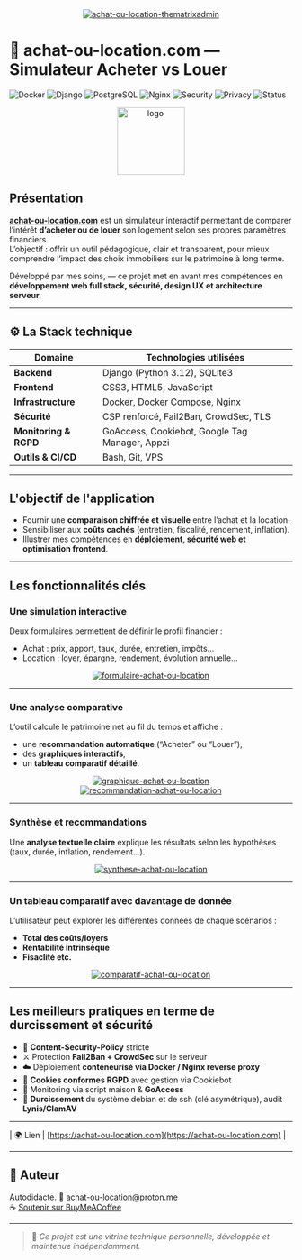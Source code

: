 <div align="center">
<a href="https://ibb.co/d0DcRk79"><img src="https://i.ibb.co/WWf3LBs9/achat-ou-location-thematrixadmin.png" alt="achat-ou-location-thematrixadmin" border="0"></a>
</div>

# 🏡 achat-ou-location.com — Simulateur Acheter vs Louer

![Docker](https://img.shields.io/badge/Docker-Ready-blue?logo=docker)
![Django](https://img.shields.io/badge/Django-5.1-green?logo=django)
![PostgreSQL](https://img.shields.io/badge/PostgreSQL-17-blue?logo=postgresql)
![Nginx](https://img.shields.io/badge/Nginx-Secured-green?logo=nginx)
![Security](https://img.shields.io/badge/Security-CSP%20Hardened-orange)
![Privacy](https://img.shields.io/badge/RGPD-Compliant-lightgrey)
![Status](https://img.shields.io/badge/Production-Online-success)

<div align="center">
<img src="https://i.ibb.co/CsXGFvqz/logo.png" alt="logo" width="120"/>
</div>

## Présentation

[**achat-ou-location.com**](https://achat-ou-location.com) est un simulateur interactif permettant de comparer l’intérêt **d’acheter ou de louer** son logement selon ses propres paramètres financiers.  
L’objectif : offrir un outil pédagogique, clair et transparent, pour mieux comprendre l’impact des choix immobiliers sur le patrimoine à long terme.

Développé par mes soins, — ce projet met en avant mes compétences en **développement web full stack, sécurité, design UX et architecture serveur.**

---

## ⚙️ La Stack technique

| Domaine | Technologies utilisées |
|----------|------------------------|
| **Backend** | Django (Python 3.12), SQLite3 |
| **Frontend** | CSS3, HTML5, JavaScript |
| **Infrastructure** | Docker, Docker Compose, Nginx |
| **Sécurité** | CSP renforcé, Fail2Ban, CrowdSec, TLS |
| **Monitoring & RGPD** | GoAccess, Cookiebot, Google Tag Manager, Appzi |
| **Outils & CI/CD** | Bash, Git, VPS |

---

## L'objectif de l'application

- Fournir une **comparaison chiffrée et visuelle** entre l’achat et la location.  
- Sensibiliser aux **coûts cachés** (entretien, fiscalité, rendement, inflation).  
- Illustrer mes compétences en **déploiement, sécurité web et optimisation frontend**.  

---

## Les fonctionnalités clés

### Une simulation interactive
Deux formulaires permettent de définir le profil financier :
- Achat : prix, apport, taux, durée, entretien, impôts…
- Location : loyer, épargne, rendement, évolution annuelle…

<div align="center">
<a href="https://ibb.co/vCsXtRFJ"><img src="https://i.ibb.co/hxXYqw6K/formulaire-achat-ou-location.png" alt="formulaire-achat-ou-location" border="0"></a>
</div>

---

### Une analyse comparative

L’outil calcule le patrimoine net au fil du temps et affiche :
- une **recommandation automatique** (“Acheter” ou “Louer”),
- des **graphiques interactifs**,
- un **tableau comparatif détaillé**.

<div align="center">
<a href="https://ibb.co/1Jp1tQSd"><img src="https://i.ibb.co/3Y829dJM/graphique-achat-ou-location.png" alt="graphique-achat-ou-location" border="0"></a>
</div>

<div align="center">
<a href="https://ibb.co/WNV52rHw"><img src="https://i.ibb.co/Y40QL5NM/recommandation-achat-ou-location.png" alt="recommandation-achat-ou-location" border="0"></a>
</div>

---

### Synthèse et recommandations

Une **analyse textuelle claire** explique les résultats selon les hypothèses (taux, durée, inflation, rendement…).

<div align="center">
<a href="https://ibb.co/k2SDchhw"><img src="https://i.ibb.co/Kxrsy99f/synthese-achat-ou-location.png" alt="synthese-achat-ou-location" border="0"></a>
</div>

---

### Un tableau comparatif avec davantage de donnée

L’utilisateur peut explorer les différentes données de chaque scénarios :
- **Total des coûts/loyers**
- **Rentabilité intrinsèque**
- **Fisaclité etc.**

<div align="center">
<a href="https://ibb.co/BKZKmnRx"><img src="https://i.ibb.co/Cs7sqPFZ/comparatif-achat-ou-location.png" alt="comparatif-achat-ou-location" border="0"></a>
</div>

---

## Les meilleurs pratiques en terme de durcissement et sécurité

- 🔐 **Content-Security-Policy** stricte
- ⚔️ Protection **Fail2Ban + CrowdSec** sur le serveur  
- ☁️ Déploiement **conteneurisé via Docker / Nginx reverse proxy**  
- 🧾 **Cookies conformes RGPD** avec gestion via Cookiebot  
- 📡 Monitoring via script maison & **GoAccess**
- 🧮 **Durcissement** du système debian et de ssh (clé asymétrique), audit **Lynis/ClamAV**

---

| 🌍 Lien | [https://achat-ou-location.com](https://achat-ou-location.com) |

---

## 👤 Auteur

Autodidacte.
📧 achat-ou-location@proton.me  
☕ [Soutenir sur BuyMeACoffee](https://buymeacoffee.com/achatoulocation.com)

---

> 🧾 *Ce projet est une vitrine technique personnelle, développée et maintenue indépendamment.*
